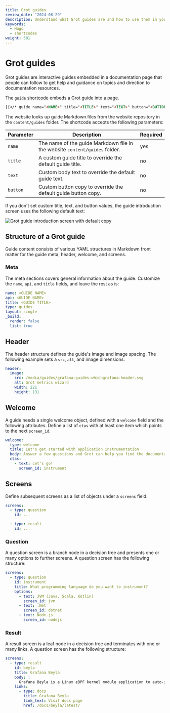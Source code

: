 ```yaml
---
title: Grot guides
review_date: "2024-08-29"
description: Understand what Grot guides are and how to use them in your Markdown.
keywords:
  - Hugo
  - shortcodes
weight: 501
---
```


# Grot guides

Grot guides are interactive guides embedded in a documentation page that people can follow to get help and guidance on topics and direction to documentation resources.

The [`guide` shortcode](/docs/writers-toolkit/write-shortcodes/#guide) embeds a Grot guide into a page.

```markdown
{{</* guide name="<NAME>" title="<TITLE>" text="<TEXT>" button="<BUTTON>" */>}}
```

The website looks up guide Markdown files from the website repository in the `content/guides` folder. The shortcode accepts the following parameters:

| Parameter | Description                                                                 | Required |
| --------- | --------------------------------------------------------------------------- | -------- |
| `name`    | The name of the guide Markdown file in the website `content/guides` folder. | yes      |
| `title`   | A custom guide title to override the default guide title.                   | no       |
| `text`    | Custom body text to override the default guide text.                        | no       |
| `button`  | Custom button copy to override the default guide button copy.               | no       |

If you don't set custom title, text, and button values, the guide introduction screen uses the following default text:

![Grot guide introduction screen with default copy](https://grafana.com/media/docs/writers-toolkit/grot-guide.png)

## Structure of a Grot guide

Guide content consists of various YAML structures in Markdown front matter for the guide meta, header, welcome, and screens.

### Meta

The meta sections covers general information about the guide. Customize the `name`, `api`, and `title` fields, and leave the rest as is:

```yaml
name: <GUIDE NAME>
api: <GUIDE NAME>
title: <GUIDE TITLE>
type: guides
layout: single
_build:
  render: false
  list: true
```

## Header

The header structure defines the guide's image and image spacing. The following example sets a `src`, `alt`, and image dimensions:

```yaml
header:
  image:
    src: /media/guides/grafana-guides-whichgrafana-header.svg
    alt: Grot metrics wizard
    width: 221
    height: 131
```

## Welcome

A guide needs a single welcome object, defined with a `welcome` field and the following attributes. Define a list of `ctas` with at least one item which points to the next `screen_id`.

```yaml
welcome:
  type: welcome
  title: Let's get started with application instrumentation
  body: Answer a few questions and Grot can help you find the documentation you need to instrument your application.
  ctas:
    - text: Let's go!
      screen_id: instrument
```

## Screens

Define subsequent screens as a list of objects under a `screens` field:

```yaml
screens:
  - type: question
    id: ...

  - type: result
    id: ...
```

### Question

A question screen is a branch node in a decision tree and presents one or many options to further screens. A question screen has the following structure:

```yaml
screens:
  - type: question
    id: instrument
    title: What programming language do you want to instrument?
    options:
      - text: JVM (Java, Scala, Kotlin)
        screen_id: jvm
      - text: .Net
        screen_id: dotnet
      - text: Node.js
        screen_id: nodejs
```

### Result

A result screen is a leaf node in a decision tree and terminates with one or many links. A question screen has the following structure:

```yaml
screens:
  - type: result
    id: beyla
    title: Grafana Beyla
    body: |
      Grafana Beyla is a Linux eBPF kernel module application to auto-instrument applications without modifying them by monitoring an executable or port.
    links:
      - type: docs
        title: Grafana Beyla
        link_text: Visit docs page
        href: /docs/beyla/latest/
```
